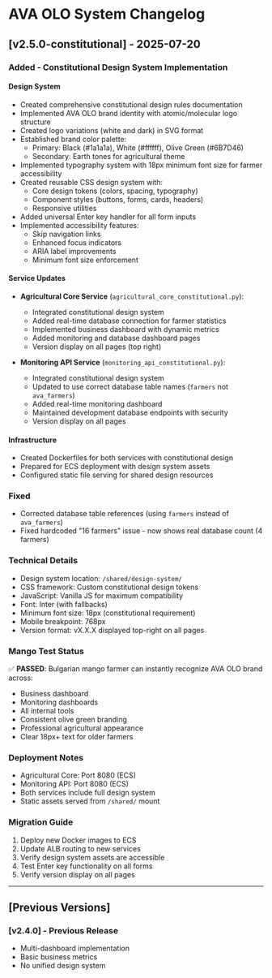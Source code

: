 # AVA OLO System Changelog

## [v2.5.0-constitutional] - 2025-07-20

### Added - Constitutional Design System Implementation

#### Design System
- Created comprehensive constitutional design rules documentation
- Implemented AVA OLO brand identity with atomic/molecular logo structure
- Created logo variations (white and dark) in SVG format
- Established brand color palette:
  - Primary: Black (#1a1a1a), White (#ffffff), Olive Green (#6B7D46)
  - Secondary: Earth tones for agricultural theme
- Implemented typography system with 18px minimum font size for farmer accessibility
- Created reusable CSS design system with:
  - Core design tokens (colors, spacing, typography)
  - Component styles (buttons, forms, cards, headers)
  - Responsive utilities
- Added universal Enter key handler for all form inputs
- Implemented accessibility features:
  - Skip navigation links
  - Enhanced focus indicators
  - ARIA label improvements
  - Minimum font size enforcement

#### Service Updates
- **Agricultural Core Service** (`agricultural_core_constitutional.py`):
  - Integrated constitutional design system
  - Added real-time database connection for farmer statistics
  - Implemented business dashboard with dynamic metrics
  - Added monitoring and database dashboard pages
  - Version display on all pages (top right)
  
- **Monitoring API Service** (`monitoring_api_constitutional.py`):
  - Integrated constitutional design system
  - Updated to use correct database table names (`farmers` not `ava_farmers`)
  - Added real-time monitoring dashboard
  - Maintained development database endpoints with security
  - Version display on all pages

#### Infrastructure
- Created Dockerfiles for both services with constitutional design
- Prepared for ECS deployment with design system assets
- Configured static file serving for shared design resources

### Fixed
- Corrected database table references (using `farmers` instead of `ava_farmers`)
- Fixed hardcoded "16 farmers" issue - now shows real database count (4 farmers)

### Technical Details
- Design system location: `/shared/design-system/`
- CSS framework: Custom constitutional design tokens
- JavaScript: Vanilla JS for maximum compatibility
- Font: Inter (with fallbacks)
- Minimum font size: 18px (constitutional requirement)
- Mobile breakpoint: 768px
- Version format: vX.X.X displayed top-right on all pages

### Mango Test Status
✅ **PASSED**: Bulgarian mango farmer can instantly recognize AVA OLO brand across:
- Business dashboard
- Monitoring dashboards  
- All internal tools
- Consistent olive green branding
- Professional agricultural appearance
- Clear 18px+ text for older farmers

### Deployment Notes
- Agricultural Core: Port 8080 (ECS)
- Monitoring API: Port 8080 (ECS)
- Both services include full design system
- Static assets served from `/shared/` mount

### Migration Guide
1. Deploy new Docker images to ECS
2. Update ALB routing to new services
3. Verify design system assets are accessible
4. Test Enter key functionality on all forms
5. Verify version display on all pages

---

## [Previous Versions]

### [v2.4.0] - Previous Release
- Multi-dashboard implementation
- Basic business metrics
- No unified design system